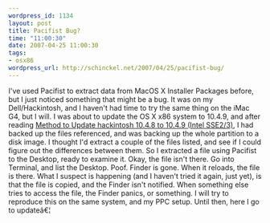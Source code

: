 ```yaml
--- 
wordpress_id: 1134
layout: post
title: Pacifist Bug?
time: "11:00:30"
date: 2007-04-25 11:00:30
tags: 
- osx86
wordpress_url: http://schinckel.net/2007/04/25/pacifist-bug/
---
```

I've used Pacifist to extract data from MacOS X Installer Packages before, but I just noticed something that might be a bug. It was on my Dell/Hackintosh, and I haven't had time to try the same thing on the iMac G4, but I will. I was about to update the OS X x86 system to 10.4.9, and after reading [Method to Update hackintosh 10.4.8 to 10.4.9 (Intel SSE2/3)][1], I had backed up the files referenced, and was backing up the whole partition to a disk image. I thought I'd extract a couple of the files listed, and see if I could figure out the differences between them. So I extracted a file using Pacifist to the Desktop, ready to examine it. Okay, the file isn't there. Go into Terminal, and list the Desktop. Poof. Finder is gone. When it reloads, the file is there. What I suspect is happening (and I haven't tried it again, just yet), is that the file is copied, and the Finder isn't notified. When something else tries to access the file, the Finder panics, or something. I will try to reproduce this on the same system, and my PPC setup. Until then, here I go to updateâ€¦ 

   [1]: http://forum.insanelymac.com/index.php?showtopic=45283&hl=

